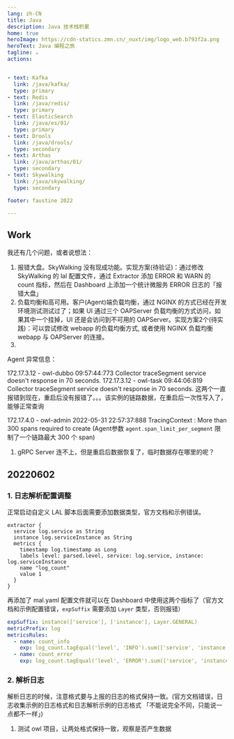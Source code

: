 ```yaml
---
lang: zh-CN
title: Java
description: Java 技术栈积累
home: true
heroImage: https://cdn-statics.zmn.cn/_nuxt/img/logo_web.b793f2a.png
heroText: Java 编程之旅
tagline: ☕️
actions:


- text: Kafka
  link: /java/kafka/
  type: primary
- text: Redis
  link: /java/redis/
  type: primary
- text: ElasticSearch
  link: /java/es/01/
  type: primary
- text: Drools
  link: /java/drools/
  type: secondary
- text: Arthas
  link: /java/arthas/01/
  type: secondary
- text: Skywalking
  link: /java/skywalking/
  type: secondary

footer: faustine 2022

---
```




## Work


我还有几个问题，或者说想法：
1. 报错大盘。SkyWalking 没有现成功能。实现方案(待验证)：通过修改 SkyWalking 的 lal 配置文件，通过 Extractor 添加 ERROR 和 WARN 的 count 指标，然后在 Dashboard 上添加一个统计微服务 ERROR 日志的「报错大盘」
2. 负载均衡和高可用。客户(Agent)端负载均衡，通过 NGINX 的方式已经在开发环境测试测试过了；如果 UI 通过三个 OAPServer 负载均衡的方式访问，如果其中一个挂掉，UI 还是会访问到不可用的 OAPServer。实现方案2个(待实践)：可以尝试修改 webapp 的负载均衡方式, 或者使用 NGINX 负载均衡 webapp 与 OAPServer 的连接。
3.

Agent 异常信息：

172.17.3.12 - owl-dubbo  09:57:44:773 Collector traceSegment service doesn't response in 70 seconds.
172.17.3.12 - owl-task   09:44:06:819 Collector traceSegment service doesn't response in 70 seconds.
这两个一直报错到现在，重启后没有报错了。。。该实例的链路数据，在重启后一次性写入了，能够正常查询

172.17.4.0 - owl-admin 2022-05-31 22:57:37:888 TracingContext : More than 300 spans required to create (Agent参数 `agent.span_limit_per_segment` 限制了一个链路最大 300 个 span)


1. gRPC Server 连不上，但是重启后数据恢复了，临时数据存在哪里的呢？


## 20220602

### 1. 日志解析配置调整

正常启动自定义 LAL 脚本后面需要添加数据类型，官方文档和示例错误。

```yaml{2,3,5}
extractor {
  service log.service as String
  instance log.serviceInstance as String
  metrics {
    timestamp log.timestamp as Long
    labels level: parsed.level, service: log.service, instance: log.serviceInstance
    name "log_count"
    value 1
  }
}
```

再添加了 mal.yaml 配置文件就可以在 Dashboard 中使用这两个指标了（官方文档和示例配置错误，`expSuffix` 需要添加 `Layer` 类型，否则报错）

```yaml
expSuffix: instance(['service'], ['instance'], Layer.GENERAL)
metricPrefix: log
metricsRules:
  - name: count_info
    exp: log_count.tagEqual('level', 'INFO').sum(['service', 'instance']).increase('PT1M')
  - name: count_error
    exp: log_count.tagEqual('level', 'ERROR').sum(['service', 'instance']).increase('PT1M')
```

### 2. 解析日志

解析日志的时候，注意格式要与上报的日志的格式保持一致。(官方文档错误，日志收集示例的日志格式和日志解析示例的日志格式 「不能说完全不同，只能说一点都不一样」)

1. 测试 owl 项目，让两处格式保持一致，观察是否产生数据

